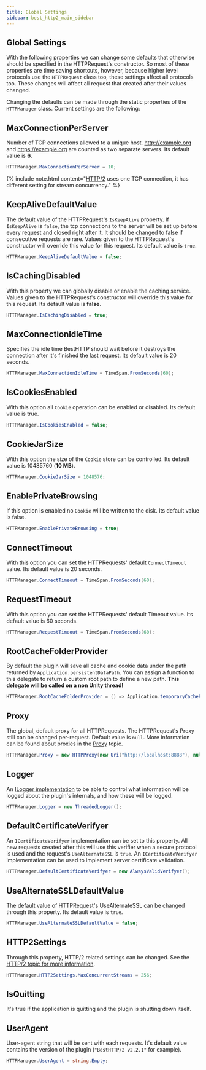```yaml
---
title: Global Settings
sidebar: best_http2_main_sidebar
---
```


## Global Settings

With the following properties we can change some defaults that otherwise should be specified in the HTTPRequest's constructor. So most of these properties are time saving shortcuts, however, because higher level protocols use the `HTTPRequest` class too, these settings affect all protocols too.
These changes will affect all request that created after their values changed.

Changing the defaults can be made through the static properties of the `HTTPManager` class. Current settings are the following:

## MaxConnectionPerServer

Number of TCP connections allowed to a unique host. <http://example.org> and <https://example.org> are counted as two separate servers. Its default value is **6**.

```csharp
HTTPManager.MaxConnectionPerServer = 10;
```

{% include note.html content="[HTTP/2](HTTP2.md) uses one TCP connection, it has different setting for stream concurrency." %}

## KeepAliveDefaultValue

The default value of the HTTPRequest's `IsKeepAlive` property. If `IsKeepAlive` is `false`, the tcp connections to the server will be set up before every request and closed right after it. It should be changed to false if consecutive requests are rare. Values given to the HTTPRequest's constructor will override this value for this request. Its default value is `true`.

```csharp
HTTPManager.KeepAliveDefaultValue = false;
```

## IsCachingDisabled

With this property we can globally disable or enable the caching service. Values given to the HTTPRequest's constructor will override this value for this request. Its default value is **false**.

```csharp
HTTPManager.IsCachingDisabled = true;
```

## MaxConnectionIdleTime

Specifies the idle time BestHTTP should wait before it destroys the connection after it's finished the last request. Its default value is 20 seconds.

```csharp
HTTPManager.MaxConnectionIdleTime = TimeSpan.FromSeconds(60);
```

## IsCookiesEnabled

With this option all `Cookie` operation can be enabled or disabled. Its default value is true.

```csharp
HTTPManager.IsCookiesEnabled = false;
```

## CookieJarSize

With this option the size of the `Cookie` store can be controlled. Its default value is 10485760 (**10 MB**).

```csharp
HTTPManager.CookieJarSize = 1048576;
```

## EnablePrivateBrowsing

If this option is enabled no `Cookie` will be written to the disk. Its default value is false. 

```csharp
HTTPManager.EnablePrivateBrowsing = true;
```

## ConnectTimeout

With this option you can set the HTTPRequests' default `ConnectTimeout` value. Its default value is 20 seconds.

```csharp
HTTPManager.ConnectTimeout = TimeSpan.FromSeconds(60);
```

## RequestTimeout

With this option you can set the HTTPRequests' default Timeout value. Its default value is 60 seconds.

```csharp
HTTPManager.RequestTimeout = TimeSpan.FromSeconds(60);
```

## RootCacheFolderProvider

By default the plugin will save all cache and cookie data under the path returned by `Application.persistentDataPath`. You can assign a function to this delegate to return a custom root path to define a new path. **This delegate will be called on a non Unity thread!**

```csharp
HTTPManager.RootCacheFolderProvider = () => Application.temporaryCachePath;
```

## Proxy

The global, default proxy for all HTTPRequests. The HTTPRequest's Proxy still can be changed per-request. Default value is `null`. More information can be found about proxies in the [Proxy](Proxy.md) topic.

```csharp
HTTPManager.Proxy = new HTTPProxy(new Uri("http://localhost:8888"), null, true);
```

## Logger

An [ILogger implementation](Logging.md) to be able to control what information will be logged about the plugin's internals, and how these will be logged.

```csharp
HTTPManager.Logger = new ThreadedLogger();
```

## DefaultCertificateVerifyer

An `ICertificateVerifyer` implementation can be set to this property. All new requests created after this will use this verifier when a secure protocol is used and the request's `UseAlternateSSL` is `true`. An `ICertificateVerifyer` implementation can be used to implement server certificate validation.

```csharp
HTTPManager.DefaultCertificateVerifyer = new AlwaysValidVerifyer();
```

## UseAlternateSSLDefaultValue

The default value of HTTPRequest's UseAlternateSSL can be changed through this property. Its default value is `true`.

```csharp
HTTPManager.UseAlternateSSLDefaultValue = false;
```

## HTTP2Settings

Through this property, HTTP/2 related settings can be changed. See the [HTTP/2 topic for more information](HTTP2.md#settings).

```csharp
HTTPManager.HTTP2Settings.MaxConcurrentStreams = 256;
```

## IsQuitting

It's true if the application is quitting and the plugin is shutting down itself.

## UserAgent

User-agent string that will be sent with each requests. It's default value contains the version of the plugin (`"BestHTTP/2 v2.2.1"` for example).

```csharp
HTTPManager.UserAgent = string.Empty;
```